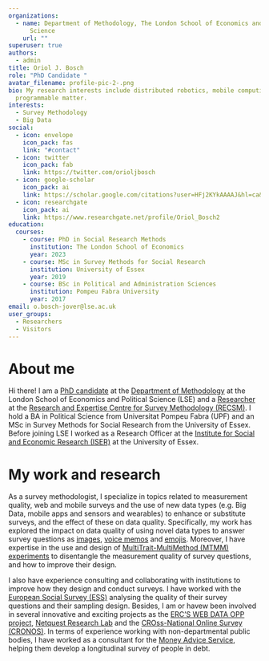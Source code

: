 ```yaml
---
organizations:
  - name: Department of Methodology, The London School of Economics and Political
      Science
    url: ""
superuser: true
authors:
  - admin
title: Oriol J. Bosch
role: "PhD Candidate "
avatar_filename: profile-pic-2-.png
bio: My research interests include distributed robotics, mobile computing and
  programmable matter.
interests:
  - Survey Methodology
  - Big Data
social:
  - icon: envelope
    icon_pack: fas
    link: "#contact"
  - icon: twitter
    icon_pack: fab
    link: https://twitter.com/orioljbosch
  - icon: google-scholar
    icon_pack: ai
    link: https://scholar.google.com/citations?user=HFj2KYkAAAAJ&hl=ca&oi=sra
  - icon: researchgate
    icon_pack: ai
    link: https://www.researchgate.net/profile/Oriol_Bosch2
education:
  courses:
    - course: PhD in Social Research Methods
      institution: The London School of Economics
      year: 2023
    - course: MSc in Survey Methods for Social Research
      institution: University of Essex
      year: 2019
    - course: BSc in Political and Administration Sciences
      institution: Pompeu Fabra University
      year: 2017
email: o.bosch-jover@lse.ac.uk
user_groups:
  - Researchers
  - Visitors
---
```

# About me

Hi there! I am a [PhD candidate](http://www.lse.ac.uk/Methodology/People/Research-Students/Oriol-Bosh-Jover/Oriol-Bosch-Jover) at the [Department of Methodology](http://www.lse.ac.uk/Methodology) at the London School of Economics and Political Science (LSE) and a [Researcher](https://www.upf.edu/web/survey/entry/-/-/U91787/adscripcion/oriol-bosch) at the [Research and Expertise Centre for Survey Methodology (RECSM)](https://www.upf.edu/web/survey). I hold a BA in Political Science from Universitat Pompeu Fabra (UPF) and an MSc in Survey Methods for Social Research from the University of Essex. Before joining LSE I worked as a Research Officer at the [Institute for Social and Economic Research (ISER)](https://www.iser.essex.ac.uk/) at the University of Essex.

# My work and research

As a survey methodologist, I specialize in topics related to measurement quality, web and mobile surveys and the use of new data types (e.g. Big Data, mobile apps and sensors and wearables) to enhance or substitute surveys, and the effect of these on data quality. Specifically, my work has explored the impact on data quality of using novel data types to answer survey questions as [images](https://journals.sagepub.com/doi/abs/10.1177/0894439318791515), [voice memos](https://journals.sagepub.com/doi/abs/10.1177/0894439318810715) and [emojis](https://link.springer.com/article/10.1007/s11135-020-00994-8). Moreover, I have expertise in the use and design of [MultiTrait-MultiMethod (MTMM) experiments](https://journals.sagepub.com/doi/abs/10.1177/0894439317750089) to disentangle the measurement quality of survey questions, and how to improve their design.

I also have experience consulting and collaborating with institutions to improve how they design and conduct surveys. I have worked with the [European Social Survey (ESS)](https://www.europeansocialsurvey.org/) analysing the quality of their survey questions and their sampling design. Besides, I am or havew been involved in several innovative and exciting projects as the [ERC’S WEB DATA OPP project](https://cordis.europa.eu/project/id/849165), [Netquest Research Lab](https://www.netquest.com/netquest-research-lab) and the [CROss-National Online Survey (CRONOS)](https://www.europeansocialsurvey.org/methodology/methodological_research/modes_of_data_collection/cronos.html). In terms of experience working with non-departmental public bodies, I have worked as a consultant for the [Money Advice Service](https://www.moneyadviceservice.org.uk/en), helping them develop a longitudinal survey of people in debt.